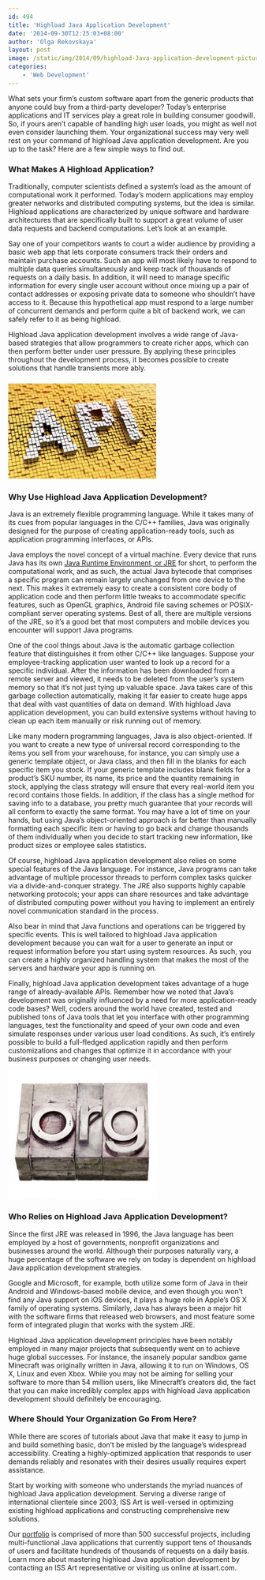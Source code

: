 ```yaml
---
id: 494
title: 'Highload Java Application Development'
date: '2014-09-30T12:25:03+08:00'
author: 'Olga Rekovskaya'
layout: post
image: /static/img/2014/09/highload-Java-application-development-picture.jpg
categories:
    - 'Web Development'
---
```


What sets your firm’s custom software apart from the generic products that anyone could buy from a third-party developer? Today’s enterprise applications and IT services play a great role in building consumer goodwill. So, if yours aren’t capable of handling high user loads, you might as well not even consider launching them. Your organizational success may very well rest on your command of highload Java application development. Are you up to the task? Here are a few simple ways to find out.

### What Makes A Highload Application?

Traditionally, computer scientists defined a system’s load as the amount of computational work it performed. Today’s modern applications may employ greater networks and distributed computing systems, but the idea is similar. Highload applications are characterized by unique software and hardware architectures that are specifically built to support a great volume of user data requests and backend computations. Let’s look at an example.

Say one of your competitors wants to court a wider audience by providing a basic web app that lets corporate consumers track their orders and maintain purchase accounts. Such an app will most likely have to respond to multiple data queries simultaneously and keep track of thousands of requests on a daily basis. In addition, it will need to manage specific information for every single user account without once mixing up a pair of contact addresses or exposing private data to someone who shouldn’t have access to it. Because this hypothetical app must respond to a large number of concurrent demands and perform quite a bit of backend work, we can safely refer to it as being highload.

Highload Java application development involves a wide range of Java-based strategies that allow programmers to create richer apps, which can then perform better under user pressure. By applying these principles throughout the development process, it becomes possible to create solutions that handle transients more ably.

### ![Picture of API that is pixelated and embossed.](/static/img/2014/10/highload-Java-application-development-api-300x193.jpg)

### Why Use Highload Java Application Development?

Java is an extremely flexible programming language. While it takes many of its cues from popular languages in the C/C++ families, Java was originally designed for the purpose of creating application-ready tools, such as application programming interfaces, or APIs.

Java employs the novel concept of a virtual machine. Every device that runs Java has its own [Java Runtime Environment, or JRE](http://en.wikipedia.org/wiki/Java_virtual_machine) for short, to perform the computational work, and as such, the actual Java bytecode that comprises a specific program can remain largely unchanged from one device to the next. This makes it extremely easy to create a consistent core body of application code and then perform little tweaks to accommodate specific features, such as OpenGL graphics, Android file saving schemes or POSIX-compliant server operating systems. Best of all, there are multiple versions of the JRE, so it’s a good bet that most computers and mobile devices you encounter will support Java programs.

One of the cool things about Java is the automatic garbage collection feature that distinguishes it from other C/C++ like languages. Suppose your employee-tracking application user wanted to look up a record for a specific individual. After the information has been downloaded from a remote server and viewed, it needs to be deleted from the user’s system memory so that it’s not just tying up valuable space. Java takes care of this garbage collection automatically, making it far easier to create huge apps that deal with vast quantities of data on demand. With highload Java application development, you can build extensive systems without having to clean up each item manually or risk running out of memory.

Like many modern programming languages, Java is also object-oriented. If you want to create a new type of universal record corresponding to the items you sell from your warehouse, for instance, you can simply use a generic template object, or Java class, and then fill in the blanks for each specific item you stock. If your generic template includes blank fields for a product’s SKU number, its name, its price and the quantity remaining in stock, applying the class strategy will ensure that every real-world item you record contains those fields. In addition, if the class has a single method for saving info to a database, you pretty much guarantee that your records will all conform to exactly the same format. You may have a lot of time on your hands, but using Java’s object-oriented approach is far better than manually formatting each specific item or having to go back and change thousands of them individually when you decide to start tracking new information, like product sizes or employee sales statistics.

Of course, highload Java application development also relies on some special features of the Java language. For instance, Java programs can take advantage of multiple processor threads to perform complex tasks quicker via a divide-and-conquer strategy. The JRE also supports highly capable networking protocols; your apps can share resources and take advantage of distributed computing power without you having to implement an entirely novel communication standard in the process.

Also bear in mind that Java functions and operations can be triggered by specific events. This is well tailored to highload Java application development because you can wait for a user to generate an input or request information before you start using system resources. As such, you can create a highly organized handling system that makes the most of the servers and hardware your app is running on.

Finally, highload Java application development takes advantage of a huge range of already-available APIs. Remember how we noted that Java’s development was originally influenced by a need for more application-ready code bases? Well, coders around the world have created, tested and published tons of Java tools that let you interface with other programming languages, test the functionality and speed of your own code and even simulate responses under various user load conditions. As such, it’s entirely possible to build a full-fledged application rapidly and then perform customizations and changes that optimize it in accordance with your business purposes or changing user needs.

![non-profit organization for highload Java application development](/static/img/2014/10/non-profit-e1411724736336.jpg)

### Who Relies on Highload Java Application Development?

Since the first JRE was released in 1996, the Java language has been employed by a host of governments, nonprofit organizations and businesses around the world. Although their purposes naturally vary, a huge percentage of the software we rely on today is dependent on highload Java application development strategies.

Google and Microsoft, for example, both utilize some form of Java in their Android and Windows-based mobile device, and even though you won’t find any Java support on iOS devices, it plays a huge role in Apple’s OS X family of operating systems. Similarly, Java has always been a major hit with the software firms that released web browsers, and most feature some form of integrated plugin that works with the system JRE.

Highload Java application development principles have been notably employed in many major projects that subsequently went on to achieve huge global successes. For instance, the insanely popular sandbox game Minecraft was originally written in Java, allowing it to run on Windows, OS X, Linux and even Xbox. While you may not be aiming for selling your software to more than 54 million users, like Minecraft’s creators did, the fact that you can make incredibly complex apps with highload Java application development should definitely be encouraging.

### Where Should Your Organization Go From Here?

While there are scores of tutorials about Java that make it easy to jump in and build something basic, don’t be misled by the language’s widespread accessibility. Creating a highly-optimized application that responds to user demands reliably and resonates with their desires usually requires expert assistance.

Start by working with someone who understands the myriad nuances of highload Java application development. Serving a diverse range of international clientele since 2003, ISS Art is well-versed in optimizing existing highload applications and constructing comprehensive new solutions.

Our [portfolio](https://www.issart.com/en/portfolio) is comprised of more than 500 successful projects, including multi-functional Java applications that currently support tens of thousands of users and facilitate hundreds of thousands of requests on a daily basis. Learn more about mastering highload Java application development by contacting an ISS Art representative or visiting us online at issart.com.